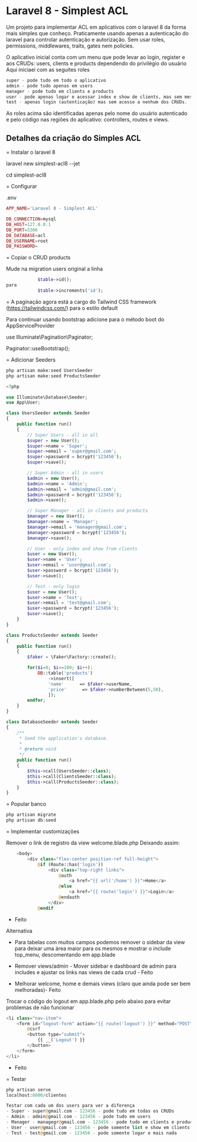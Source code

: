 # Laravel 8 - Simplest ACL

Um projeto para implementar ACL em aplicativos com o laravel 8 da forma mais simples que conheço. Praticamente usando apenas a autenticação do laravel para controlar autenticação e autorização. Sem usar roles, permissions, middlewares, traits, gates nem policies.

O aplicativo inicial conta com um menu que pode levar ao login, register e aos CRUDs: users, clients e products dependendo do privilégio do usuário
Aqui iniciaei com as seguites roles

```php
super - pode tudo em todo o aplicativo
admin - pode tudo apenas em users
manager - pode tudo em clients e products
user - pode apenas logar e acessar index e show de clients, mas sem mesmo visualizar nenhum botão de index, exceto View e em show somente Back
test - apenas login (autenticação) mas sem acesso a nenhum dos CRUDs.
```
As roles acima são identificadas apenas pelo nome do usuário autenticado e pelo código nas regiões do aplicativo: controllers, routes e views.

## Detalhes da criação do Simples ACL

= Instalar o laravel 8

laravel new simplest-acl8 --jet

cd simplest-acl8

= Configurar

.env
```php
APP_NAME='Laravel 8 - Simplest ACL'

DB_CONNECTION=mysql
DB_HOST=127.0.0.1
DB_PORT=3306
DB_DATABASE=acl
DB_USERNAME=root
DB_PASSWORD=
```
= Copiar o CRUD products
    
Mude na migration users original a linha
```php
            $table->id();
para
            $table->increments('id');
```
= A paginação agora está a cargo do Tailwind CSS framework (https://tailwindcss.com/) para o estilo default

Para continuar usando bootstrap adicione para o método boot do AppServiceProvider

use Illuminate\Pagination\Paginator;

Paginator::useBootstrap();

= Adicionar Seeders
```php
php artisan make:seed UsersSeeder
php artisan make:seed ProductsSeeder

<?php

use Illuminate\Database\Seeder;
use App\User;

class UsersSeeder extends Seeder
{
    public function run()
    {
        // Super Users - all in all
        $super = new User();
        $super->name = 'Super';
        $super->email = 'super@gmail.com';
        $super->password = bcrypt('123456');
        $super->save();

        // Super Admin - all in users
        $admin = new User();
        $admin->name = 'Admin';
        $admin->email = 'admin@gmail.com';
        $admin->password = bcrypt('123456');
        $admin->save();

        // Super Manager - all in clients and products
        $manager = new User();
        $manager->name = 'Manager';
        $manager->email = 'manager@gmail.com';
        $manager->password = bcrypt('123456');
        $manager->save();

        // User - only index and show from clients
        $user = new User();
        $user->name = 'User';
        $user->email = 'user@gmail.com';
        $user->password = bcrypt('123456');
        $user->save();

        // Test - only login
        $user = new User();
        $user->name = 'Test';
        $user->email = 'test@gmail.com';
        $user->password = bcrypt('123456');
        $user->save();
    }
}

class ProductsSeeder extends Seeder
{
    public function run()
    {
        $faker = \Faker\Factory::create();

        for($i=0; $i<=100; $i++):
            DB::table('products')
                ->insert([
                'name'      => $faker->userName,
                'price'      => $faker->numberBetween(5,50),
                ]);
        endfor;
    }
}

class DatabaseSeeder extends Seeder
{
    /**
     * Seed the application's database.
     *
     * @return void
     */
    public function run()
    {
        $this->call(UsersSeeder::class);
        $this->call(ClientsSeeder::class);
        $this->call(ProductsSeeder::class);
    }
}
```
= Popular banco
```php
php artisan migrate
php artisan db:seed
```
= Implementar customizações

Remover o link de registro da view welcome.blade.php
Deixando assim:
```php
    <body>
        <div class="flex-center position-ref full-height">
            @if (Route::has('login'))
                <div class="top-right links">
                    @auth
                        <a href="{{ url('/home') }}">Home</a>
                    @else
                        <a href="{{ route('login') }}">Login</a>
                    @endauth
                </div>
            @endif
```
- Feito

Alternativa

- Para tabelas com muitos campos podemos remover o sidebar da view para deixar uma área maior para os mesmos e mostrar o include top_menu, descomentando em app.blade

- Remover views/admin - Mover sidebar e dashboard de admin para includes e ajustar os links nas views de cada crud - Feito
- Melhorar welcome, home e demais views (claro que ainda pode ser bem melhoradas)- Feito

Trocar o código do logout em app.blade.php pelo abaixo para evitar problemas de não funcionar
```php
<li class="nav-item">
    <form id="logout-form" action="{{ route('logout') }}" method="POST">
        @csrf
        <button type="submit">
            {{ __('Logout') }}
        </button>
    </form>
</li>
```
- Feito

= Testar
```php
php artisan serve
localhost:8000/clientes

Testar com cada um dos users para ver a diferença
- Super - super@gmail.com - 123456 - pode tudo em todas os CRUDs
- Admin - admin@gmail.com - 123456 - pode tudo em users
- Manager - managegr@gmail.com - 123456 - pode tudo em clients e products
- User - user@gmail.com - 123456 - pode somente list e show em clients e não deve ver os botões do index, exceto o View e no show ver somente o Back
- Test - test@gmail.com - 123456 - pode somente logar e mais nada
```


